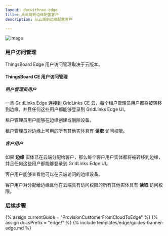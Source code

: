 ```yaml
---
layout: docwithnav-edge
title: 从云端到边缘配置客户
description: 从云端到边缘配置客户

---
```


![image](/images/coming-soon.jpg)

### 用户访问管理

ThingsBoard Edge 用户访问管理取决于云版本。

#### ThingsBoard CE 用户访问管理

##### 租户管理员用户
一旦 GridLinks Edge 连接到 GridLinks CE 云，每个租户管理员用户都将被转移到边缘，并且任何这些用户都能够登录到 GridLinks Edge UI。

租户管理员用户能够在边缘创建或删除设备。

租户管理员对边缘上可用的所有其他实体具有 **读取** 访问权限。

##### 客户用户
如果 **边缘** 实体已在云端分配给客户，那么每个客户用户实体都将被转移到边缘，并且任何这些用户都能够登录到 GridLinks Edge UI。

客户用户能够查看他可以在云端访问的边缘设备。

客户用户对分配给边缘且他在云端具有访问权限的所有其他实体具有 **读取** 访问权限。

### 后续步骤

{% assign currentGuide = "ProvisionCustomerFromCloudToEdge" %}
{% assign docsPrefix = "edge/" %}
{% include templates/edge/guides-banner-edge.md %}